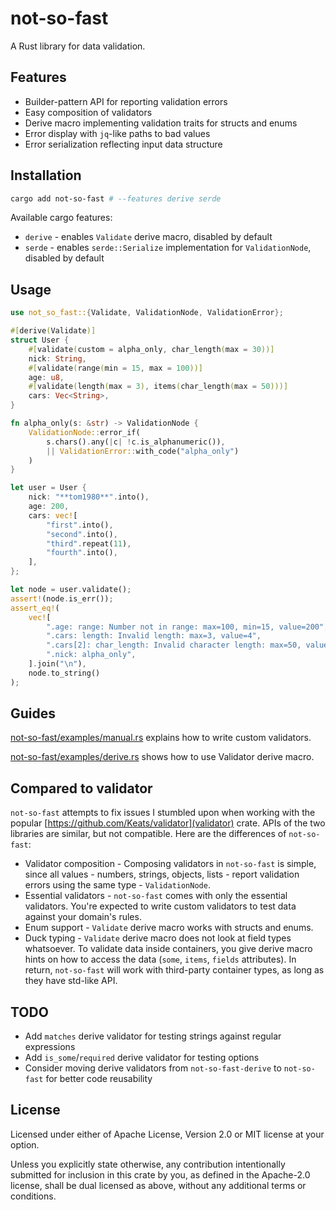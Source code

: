 # not-so-fast

A Rust library for data validation.

## Features

- Builder-pattern API for reporting validation errors
- Easy composition of validators
- Derive macro implementing validation traits for structs and enums
- Error display with `jq`-like paths to bad values
- Error serialization reflecting input data structure

## Installation

```bash
cargo add not-so-fast # --features derive serde
```

Available cargo features:

- `derive` - enables `Validate` derive macro, disabled by default
- `serde` - enables `serde::Serialize` implementation for `ValidationNode`, disabled by default

## Usage

```rust
use not_so_fast::{Validate, ValidationNode, ValidationError};

#[derive(Validate)]
struct User {
    #[validate(custom = alpha_only, char_length(max = 30))]
    nick: String,
    #[validate(range(min = 15, max = 100))]
    age: u8,
    #[validate(length(max = 3), items(char_length(max = 50)))]
    cars: Vec<String>,
}

fn alpha_only(s: &str) -> ValidationNode {
    ValidationNode::error_if(
        s.chars().any(|c| !c.is_alphanumeric()),
        || ValidationError::with_code("alpha_only")
    )
}

let user = User {
    nick: "**tom1980**".into(),
    age: 200,
    cars: vec![
        "first".into(),
        "second".into(),
        "third".repeat(11),
        "fourth".into(),
    ],
};

let node = user.validate();
assert!(node.is_err());
assert_eq!(
    vec![
        ".age: range: Number not in range: max=100, min=15, value=200",
        ".cars: length: Invalid length: max=3, value=4",
        ".cars[2]: char_length: Invalid character length: max=50, value=55",
        ".nick: alpha_only",
    ].join("\n"),
    node.to_string()
);
```

## Guides

[not-so-fast/examples/manual.rs](not-so-fast/examples/manual.rs) explains how to write custom validators.

[not-so-fast/examples/derive.rs](not-so-fast/examples/derive.rs) shows how to use Validator derive macro.

## Compared to validator

`not-so-fast` attempts to fix issues I stumbled upon when working with the popular [https://github.com/Keats/validator](validator) crate. APIs of the two libraries are similar, but not compatible. Here are the differences of `not-so-fast`:

- Validator composition - Composing validators in `not-so-fast` is simple, since all values - numbers, strings, objects, lists - report validation errors using the same type - `ValidationNode`.
- Essential validators - `not-so-fast` comes with only the essential validators. You're expected to write custom validators to test data against your domain's rules.
- Enum support - `Validate` derive macro works with structs and enums.
- Duck typing - `Validate` derive macro does not look at field types whatsoever. To validate data inside containers, you give derive macro hints on how to access the data (`some`, `items`, `fields` attributes). In return, `not-so-fast` will work with third-party container types, as long as they have std-like API.

## TODO

- Add `matches` derive validator for testing strings against regular expressions
- Add `is_some`/`required` derive validator for testing options
- Consider moving derive validators from `not-so-fast-derive` to `not-so-fast` for better code reusability

## License

Licensed under either of Apache License, Version 2.0 or MIT license at your option.

Unless you explicitly state otherwise, any contribution intentionally submitted for inclusion in this crate by you, as defined in the Apache-2.0 license, shall be dual licensed as above, without any additional terms or conditions.
